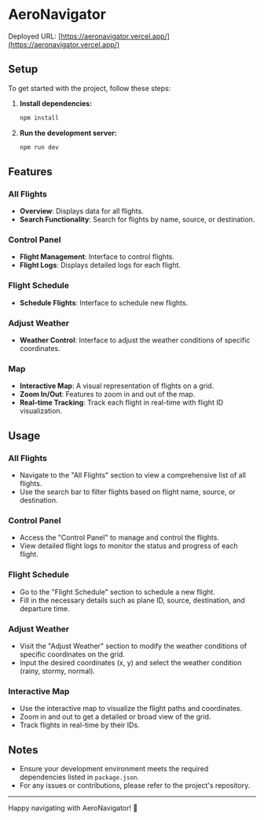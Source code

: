# AeroNavigator

Deployed URL: [https://aeronavigator.vercel.app/](https://aeronavigator.vercel.app/)

## Setup

To get started with the project, follow these steps:

1. **Install dependencies:**
    ```sh
    npm install
    ```

2. **Run the development server:**
    ```sh
    npm run dev
    ```

## Features

### All Flights
- **Overview**: Displays data for all flights.
- **Search Functionality**: Search for flights by name, source, or destination.

### Control Panel
- **Flight Management**: Interface to control flights.
- **Flight Logs**: Displays detailed logs for each flight.

### Flight Schedule
- **Schedule Flights**: Interface to schedule new flights.

### Adjust Weather
- **Weather Control**: Interface to adjust the weather conditions of specific coordinates.

### Map
- **Interactive Map**: A visual representation of flights on a grid.
- **Zoom In/Out**: Features to zoom in and out of the map.
- **Real-time Tracking**: Track each flight in real-time with flight ID visualization.

## Usage

### All Flights
- Navigate to the "All Flights" section to view a comprehensive list of all flights.
- Use the search bar to filter flights based on flight name, source, or destination.

### Control Panel
- Access the "Control Panel" to manage and control the flights.
- View detailed flight logs to monitor the status and progress of each flight.

### Flight Schedule
- Go to the "Flight Schedule" section to schedule a new flight.
- Fill in the necessary details such as plane ID, source, destination, and departure time.

### Adjust Weather
- Visit the "Adjust Weather" section to modify the weather conditions of specific coordinates on the grid.
- Input the desired coordinates (x, y) and select the weather condition (rainy, stormy, normal).

### Interactive Map
- Use the interactive map to visualize the flight paths and coordinates.
- Zoom in and out to get a detailed or broad view of the grid.
- Track flights in real-time by their IDs.

## Notes
- Ensure your development environment meets the required dependencies listed in `package.json`.
- For any issues or contributions, please refer to the project's repository.

---

Happy navigating with AeroNavigator! 🚀
